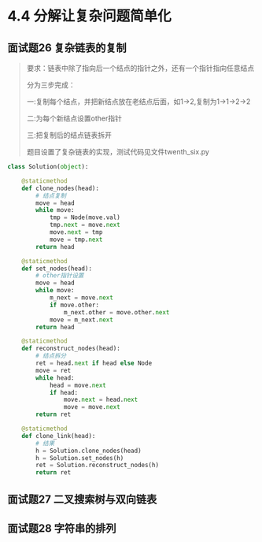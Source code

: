 # 4.4 分解让复杂问题简单化

## 面试题26 复杂链表的复制
> 要求：链表中除了指向后一个结点的指针之外，还有一个指针指向任意结点
>
> 分为三步完成：
>
> 一:复制每个结点，并把新结点放在老结点后面，如1->2,复制为1->1->2->2
>
> 二:为每个新结点设置other指针
>
> 三:把复制后的结点链表拆开
>
> 题目设置了复杂链表的实现，测试代码见文件twenth_six.py
>
```python
class Solution(object):

    @staticmethod
    def clone_nodes(head):
        # 结点复制
        move = head
        while move:
            tmp = Node(move.val)
            tmp.next = move.next
            move.next = tmp
            move = tmp.next
        return head

    @staticmethod
    def set_nodes(head):
        # other指针设置
        move = head
        while move:
            m_next = move.next
            if move.other:
                m_next.other = move.other.next
            move = m_next.next
        return head

    @staticmethod
    def reconstruct_nodes(head):
        # 结点拆分
        ret = head.next if head else Node
        move = ret
        while head:
            head = move.next
            if head:
                move.next = head.next
                move = move.next
        return ret

    @staticmethod
    def clone_link(head):
        # 结果
        h = Solution.clone_nodes(head)
        h = Solution.set_nodes(h)
        ret = Solution.reconstruct_nodes(h)
        return ret
```

## 面试题27 二叉搜索树与双向链表

## 面试题28 字符串的排列
